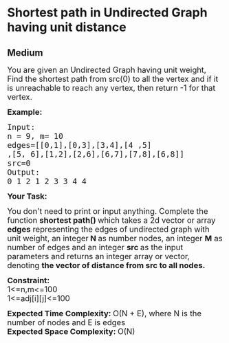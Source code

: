 # Shortest path in Undirected Graph having unit distance
## Medium
<div class="problems_problem_content__Xm_eO" bis_skin_checked="1"><p><span style="font-size:18px">You are given an Undirected Graph having unit weight, Find the shortest path from src(0) to all the vertex and if it is unreachable to reach any vertex, then return -1 for that vertex.</span></p>

<p><span style="font-size:18px"><strong>Example:</strong></span></p>

<pre><span style="font-size:18px">Input:
n = 9, m= 10
edges=[[0,1],[0,3],[3,4],[4 ,5]
,[5, 6],[1,2],[2,6],[6,7],[7,8],[6,8]] 
src=0
Output:
0 1 2 1 2 3 3 4 4</span>
</pre>

<p><span style="font-size:18px"><strong>Your Task:</strong></span></p>

<p><span style="font-size:18px">You don't need to print or input anything. Complete the function <strong>shortest path()&nbsp;</strong>which takes a 2d vector or array <strong>edges</strong> representing the edges of undirected graph with unit weight, an&nbsp;integer<strong> N </strong>as number nodes, an integer <strong>M</strong> as number of edges&nbsp;and an integer <strong>src&nbsp;</strong>as the input parameters and returns an integer array or vector, denoting&nbsp;<strong>the vector of distance from src to all nodes.</strong></span></p>

<p><span style="font-size:18px"><strong>Constraint:</strong><br>
1&lt;=n,m&lt;=100<br>
1&lt;=adj[i][j]&lt;=100</span></p>

<p><span style="font-size:18px"><strong>Expected Time Complexity: </strong>O(N + E), where N is the number of nodes and E is edges</span><br>
<span style="font-size:18px"><strong>Expected Space Complexity: </strong>O(N)</span></p>
</div>